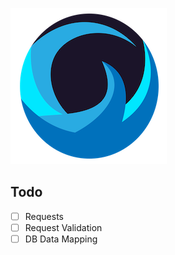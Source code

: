 ![](/.github/tempest-logo-sm.png)

## Todo

- [ ] Requests
- [ ] Request Validation
- [ ] DB Data Mapping